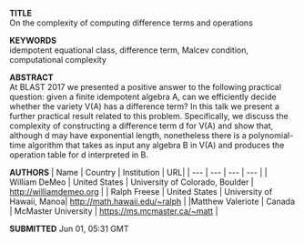 **TITLE**  
On the complexity of computing difference terms and operations

**KEYWORDS**  
idempotent equational class, difference term, Malcev condition, computational complexity

**ABSTRACT**   
At BLAST 2017 we presented a positive answer to the following practical question: given a finite idempotent algebra A, can we efficiently decide whether the variety V(A) has a difference term? In this talk we present a further practical result related to this problem. Specifically, we discuss the complexity of constructing a difference term d for V(A) and show that, although d may have exponential length, nonetheless there is a polynomial-time algorithm that takes as input any algebra B in V(A) and produces the operation table for d interpreted in B.


**AUTHORS**
| Name | Country | Institution | URL|
| --- | --- | --- | --- |
| William DeMeo | United States | University of Colorado, Boulder | http://williamdemeo.org |
| Ralph Freese | United States | University of Hawaii, Manoa|  http://math.hawaii.edu/~ralph |
|Matthew Valeriote | Canada | McMaster University | https://ms.mcmaster.ca/~matt |

**SUBMITTED** Jun 01, 05:31 GMT  
